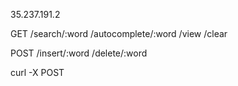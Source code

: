 35.237.191.2

GET
/search/:word
/autocomplete/:word
/view
/clear

POST
/insert/:word
/delete/:word

curl -X POST